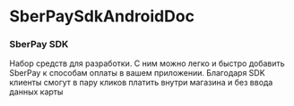# SberPaySdkAndroidDoc

### SberPay SDK

Hабор средств для разработки. С ним можно легко и быстро добавить SberPay к способам оплаты в вашем приложении.
Благодаря SDK клиенты смогут в пару кликов платить внутри магазина и без ввода данных карты
